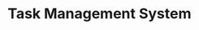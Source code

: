 # Task Management System
<!-- A Smart Task Management System designed to streamline team collaboration by enabling task creation, assignment, progress tracking, and productivity analysis. The system is built using Vite, React (TypeScript), and Tailwind CSS to deliver a performant and scalable user interface.

Table of Contents
    1. Project Aim and Objectives
    2. Technologies Used
    3.Features
        - Project Owner
        - Team Leader
        - Team Members
    4.Getting Started
        - Installation
        - Running the Application
    5.Folder Structure
    6. Contributing
    7. License

Project Aim and Objectives
    The aim of this project is to build a Smart Task Management System that facilitates easy creation, assignment, and tracking of tasks within teams. The system helps improve team collaboration and productivity by automatically prioritizing tasks and tracking team performance. It also allows users to analyze task data for future improvements.

Objectives:
    Enable task creation, assignment, and management.
    Provide an intuitive interface for setting deadlines and reminders.
    Allow users to track task and project progress.
    Improve team productivity and collaboration through real-time feedback and updates.

Technologies Used
    Vite: Fast and efficient build tool for modern web development.
    React (TypeScript): Component-based JavaScript library for building user interfaces.
    Tailwind CSS: Utility-first CSS framework for rapid UI development.

Features
    Project Owner:
        Create and manage Team Leader and Team Member accounts.
        Configure user permissions to assign roles (Team Leader or Team Member).
        Manage system settings such as task priority levels, project settings, and notifications.
        Oversee system performance to ensure smooth operations.
        Generate reports and feedback on system performance, productivity, and issue resolution.

    Team Leader:
        Create and manage tasks, bugs, and issues, including setting priority levels and deadlines.
        Assign tasks to team members with detailed instructions and deadlines.
        Monitor team members' progress and provide feedback.
        Reassign or modify tasks as needed to ensure project smoothness.
        Offer guidance and support to team members.

    Team Members:
        Access and follow assigned tasks based on provided instructions.
        Update task statuses such as "Awaiting Approval", "In Progress", or "Blocked".
        Provide feedback on task progress and communicate issues with the team leader.
        Mark tasks as "Completed" and add relevant documentation or notes.

Getting Started
    Installation
        Clone the repository:

        bash: git clone https://github.com/yourusername/Task_Management_System.git

        Navigate to the project directory: cd Task_Management_System

        Install dependencies: npm install

    Running the Application
        Start the development server: npm run dev
        Open your browser and navigate to http://localhost:3000.

Folder Structure
    Task_Management_System/
    │
    ├── public/                   # Static files
    ├── src/                      # Application source code
    │   ├── assets/               # Images, icons, svg, etc.
    │   ├── components/           # Reusable components
    │   ├── pages/                # Page components
    │   ├── services/             # API services
    │   ├── hooks/                # Custom hooks
    │   ├── context/              # Context API for state management
    │   ├── utils/                # Utility functions
    │   └── App.tsx               # Main app component
    ├── tailwind.config.js        # Tailwind CSS configuration
    ├── vite.config.ts            # Vite configuration
    ├── package.json              # Dependencies and scripts
    └── README.md                 # Project documentation

Contributing
    Contributions are welcome! Please follow these steps to contribute:
        Fork the repository.
        Create a new branch (git checkout -b feature/your-feature-name).
        Commit your changes (git commit -m 'Add some feature').
        Push to the branch (git push origin feature/your-feature-name).
        Open a pull request.
License
This project is licensed under the MIT License. See the LICENSE file for details. -->